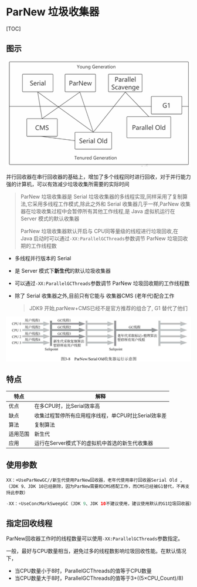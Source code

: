 # ParNew 垃圾收集器

[TOC]

## 图示

<img src="../../assets/image-20200908105903706.png" alt="image-20200908105903706" style="zoom:67%;" />

并行回收器在串行回收器的基础上，增加了多个线程同时进行回收，对于并行能力强的计算机，可以有效减少垃圾收集所需要的实际时间

> ParNew 垃圾收集器是 Serial 垃圾收集器的多线程实现,同样采用了复制算法,它采用多线程工作模式,除此之外和 Serial 收集器几乎一样,ParNew 收集器在垃圾收集过程中会暂停所有其他工作线程,是 Java 虚拟机运行在 Server 模式的默认收集器
>
> ParNew 垃圾收集器默认开启与 CPU同等量级的线程进行垃圾回收,在 Java 启动时可以通过`-XX:ParallelGCThreads`参数调节 ParNew 垃圾回收期的工作线程数

- 多线程并行版本的 Serial

- 是 Server 模式下**新生代**的默认垃圾收集器

- 可以通过`-XX:ParallelGCThreads`参数调节 ParNew 垃圾回收期的工作线程数

- 除了 Serial 收集器之外,目前只有它能与 收集器CMS (老年代)配合工作

  > JDK9 开始,parNew+CMS已经不是官方推荐的组合了, G1 替代了他们

<img src="../../assets/image-20200526230058404.png" alt="image-20200526230058404" style="zoom:50%;" />

## 特点

| 特点     | 解释                                                |
| -------- | --------------------------------------------------- |
| 优点     | 在多CPU时，比Serial效率高                           |
| 缺点     | 收集过程暂停所有应用程序线程，单CPU时比Serial效率差 |
| 算法     | 复制算法                                            |
| 适用范围 | 新生代                                              |
| 应用     | 运行在Server模式下的虚拟机中首选的新生代收集器      |

## 使用参数

```
XX：+UseParNewGC//新生代使用ParNew回收器，老年代使用串行回收器Serial Old ,（JDK 9、JDK 10已经删除，因为ParNew需要和CMS搭配工作，而CMS已经被G1替代，不再支持此参数）
```

```java
-XX：+UseConcMarkSweepGC（JDK 9、JDK 10不建议使用，建议使用默认的G1垃圾回收器）：新生代使用ParNew回收器，老年代使用CMS。
```

## 指定回收线程

ParNew回收器工作时的线程数量可以使用`-XX:ParallelGCThreads`参数指定。

一般，最好与CPU数量相当，避免过多的线程数影响垃圾回收性能。在默认情况下，

- 当CPU数量小于8时，ParallelGCThreads的值等于CPU数量
- 当CPU数量大于8时，ParallelGCThreads的值等于3+((5×CPU_Count)/8)

